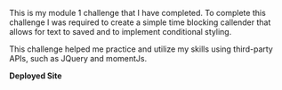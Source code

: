 This is my module 1 challenge that I have completed. To complete this challenge I was required to create a simple time blocking callender that allows for text to saved and to implement conditional styling. 

This challenge helped me practice and utilize my skills using third-party APIs, such as JQuery and momentJs.

**Deployed Site**